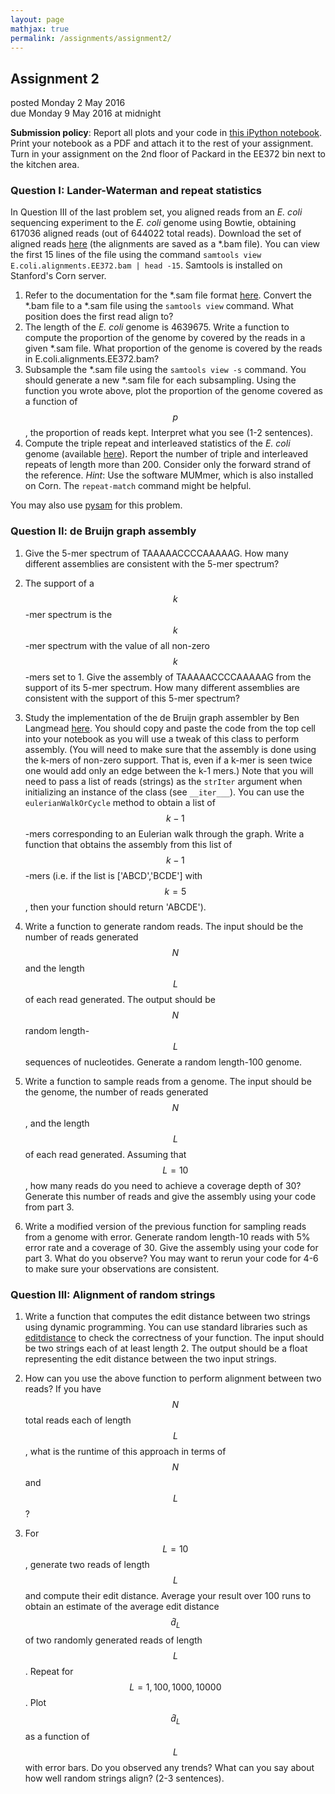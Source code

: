 ```yaml
---
layout: page
mathjax: true
permalink: /assignments/assignment2/
---
```

## Assignment 2

posted Monday 2 May 2016  
due Monday 9 May 2016 at midnight

**Submission policy**: Report all plots and your code in [this iPython notebook](/assets/assignment2/ee372_assignment2.ipynb). Print your notebook as a PDF and attach it to the rest of your assignment. Turn in your assignment on the 2nd floor of Packard in the EE372 bin next to the kitchen area.

### Question I: Lander-Waterman and repeat statistics

In Question III of the last problem set, you aligned reads from an _E. coli_ sequencing experiment to the _E. coli_ genome using Bowtie, obtaining 617036 aligned reads (out of 644022 total reads). Download the set of aligned reads [here](/assets/assignment2/E.coli.alignments.EE372.bam) (the alignments are saved as a *.bam file). You can view the first 15 lines of the file using the command ```samtools view E.coli.alignments.EE372.bam | head -15```. Samtools is installed on Stanford's Corn server.

1. Refer to the documentation for the *.sam file format [here](https://samtools.github.io/hts-specs/SAMv1.pdf). Convert the *.bam file to a *.sam file using the ```samtools view``` command. What position does the first read align to?
2. The length of the _E. coli_ genome is 4639675. Write a function to compute the proportion of the genome by covered by the reads in a given *.sam file. What proportion of the genome is covered by the reads in E.coli.alignments.EE372.bam?
3. Subsample the *.sam file using the ```samtools view -s``` command. You should generate a new *.sam file for each subsampling. Using the function you wrote above, plot the proportion of the genome covered as a function of $$p$$, the proportion of reads kept. Interpret what you see (1-2 sentences).
4. Compute the triple repeat and interleaved statistics of the _E. coli_ genome (available [here](http://portal.nersc.gov/dna/microbial/assembly/uploads/dtse/Mock-Community/E.coli_K12_ATCC_700926.fasta)). Report the number of triple and interleaved repeats of length more than 200. Consider only the forward strand of the reference. _Hint_: Use the software MUMmer, which is also installed on Corn. The ```repeat-match``` command might be helpful.

You may also use [pysam](http://pysam.readthedocs.io/en/latest/api.html) for this problem.

### Question II: de Bruijn graph assembly

1. Give the 5-mer spectrum of TAAAAACCCCAAAAAG. How many different assemblies are consistent with the 5-mer spectrum?

2. The support of a $$k$$-mer spectrum is the $$k$$-mer spectrum with the value of all non-zero $$k$$-mers set to 1. Give the assembly of TAAAAACCCCAAAAAG from the support of its 5-mer spectrum. How many different assemblies are consistent with the support of this 5-mer spectrum?

3. Study the implementation of the de Bruijn graph assembler by Ben Langmead [here](http://nbviewer.jupyter.org/github/BenLangmead/comp-genomics-class/blob/master/notebooks/CG_deBruijn.ipynb). You should copy and paste the code from the top cell into your notebook as you will use a tweak of this  class to perform assembly. (You will need to make sure that the assembly is done using the k-mers of non-zero support. That is, even if a k-mer is seen twice one would add only an edge between the k-1 mers.) Note that you will need to pass a list of reads (strings) as the ```strIter``` argument when initializing an instance of the class (see ```__iter___```). You can use the ```eulerianWalkOrCycle``` method to obtain a list of $$k-1$$-mers corresponding to an Eulerian walk through the graph. Write a function that obtains the assembly from this list of $$k-1$$-mers (i.e. if the list is ['ABCD','BCDE'] with $$k=5$$, then your function should return 'ABCDE').

4. Write a function to generate random reads. The input should be the number of reads generated $$N$$ and the length $$L$$ of each read generated. The output should be $$N$$ random length-$$L$$ sequences of nucleotides. Generate a random length-100 genome.

5. Write a function to sample reads from a genome. The input should be the genome, the number of reads generated $$N$$, and the length $$L$$ of each read generated. Assuming that $$L = 10$$, how many reads do you need to achieve a coverage depth of 30? Generate this number of reads and give the assembly using your code from part 3.

6. Write a modified version of the previous function for sampling reads from a genome with error. Generate random length-10 reads with 5% error rate and a coverage of 30. Give the assembly using your code for part 3. What do you observe? You may want to rerun your code for 4-6 to make sure your observations are consistent.

### Question III: Alignment of random strings

1. Write a function that computes the edit distance between two strings using dynamic programming. You can use standard libraries such as  [editdistance](https://pypi.python.org/pypi/editdistance) to check the correctness of your function. The input should be two strings each of at least length 2. The output should be a float representing the edit distance between the two input strings.

2. How can you use the above function to perform alignment between two reads? If you have $$N$$ total reads each of length $$L$$, what is the runtime of this approach in terms of $$N$$ and $$L$$?

3. For $$L=10$$, generate two reads of length $$L$$ and compute their edit distance. Average your result over 100 runs to obtain an estimate of the average edit distance $$\hat{d}_L$$ of two randomly generated reads of length $$L$$. Repeat for $$L = 1, 100, 1000, 10000$$. Plot $$\hat{d}_L$$ as a function of $$L$$ with error bars. Do you observed any trends? What can you say about how well random strings align? (2-3 sentences).
